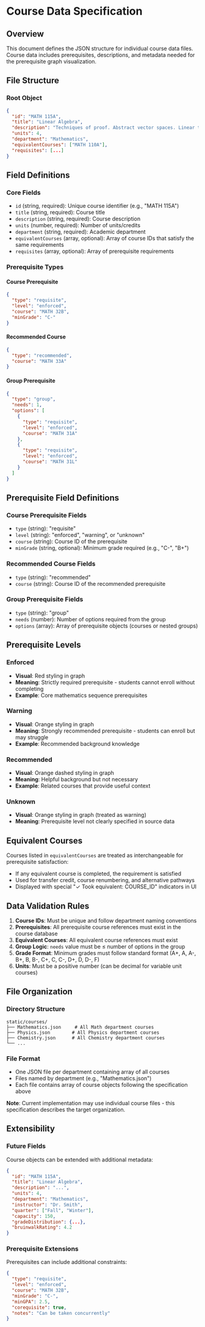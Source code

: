 # Course Data Specification

## Overview
This document defines the JSON structure for individual course data files. Course data includes prerequisites, descriptions, and metadata needed for the prerequisite graph visualization.

## File Structure

### Root Object
```json
{
  "id": "MATH 115A",
  "title": "Linear Algebra",
  "description": "Techniques of proof. Abstract vector spaces. Linear transformations, matrices, and change of basis. Inner products and orthogonality. Eigenvectors, eigenvalues, and canonical forms.",
  "units": 4,
  "department": "Mathematics",
  "equivalentCourses": ["MATH 110A"],
  "requisites": [...]
}
```

## Field Definitions

### Core Fields
- `id` (string, required): Unique course identifier (e.g., "MATH 115A")
- `title` (string, required): Course title
- `description` (string, required): Course description
- `units` (number, required): Number of units/credits
- `department` (string, required): Academic department
- `equivalentCourses` (array, optional): Array of course IDs that satisfy the same requirements
- `requisites` (array, optional): Array of prerequisite requirements

### Prerequisite Types

#### Course Prerequisite
```json
{
  "type": "requisite",
  "level": "enforced",
  "course": "MATH 32B",
  "minGrade": "C-"
}
```

#### Recommended Course
```json
{
  "type": "recommended", 
  "course": "MATH 33A"
}
```

#### Group Prerequisite
```json
{
  "type": "group",
  "needs": 1,
  "options": [
    {
      "type": "requisite",
      "level": "enforced", 
      "course": "MATH 31A"
    },
    {
      "type": "requisite",
      "level": "enforced",
      "course": "MATH 31L" 
    }
  ]
}
```

## Prerequisite Field Definitions

### Course Prerequisite Fields
- `type` (string): "requisite" 
- `level` (string): "enforced", "warning", or "unknown"
- `course` (string): Course ID of the prerequisite
- `minGrade` (string, optional): Minimum grade required (e.g., "C-", "B+")

### Recommended Course Fields  
- `type` (string): "recommended"
- `course` (string): Course ID of the recommended prerequisite

### Group Prerequisite Fields
- `type` (string): "group"
- `needs` (number): Number of options required from the group
- `options` (array): Array of prerequisite objects (courses or nested groups)

## Prerequisite Levels

### Enforced
- **Visual**: Red styling in graph
- **Meaning**: Strictly required prerequisite - students cannot enroll without completing
- **Example**: Core mathematics sequence prerequisites

### Warning  
- **Visual**: Orange styling in graph
- **Meaning**: Strongly recommended prerequisite - students can enroll but may struggle
- **Example**: Recommended background knowledge

### Recommended
- **Visual**: Orange dashed styling in graph  
- **Meaning**: Helpful background but not necessary
- **Example**: Related courses that provide useful context

### Unknown
- **Visual**: Orange styling in graph (treated as warning)
- **Meaning**: Prerequisite level not clearly specified in source data

## Equivalent Courses

Courses listed in `equivalentCourses` are treated as interchangeable for prerequisite satisfaction:
- If any equivalent course is completed, the requirement is satisfied
- Used for transfer credit, course renumbering, and alternative pathways
- Displayed with special "✓ Took equivalent: COURSE_ID" indicators in UI

## Data Validation Rules

1. **Course IDs**: Must be unique and follow department naming conventions
2. **Prerequisites**: All prerequisite course references must exist in the course database  
3. **Equivalent Courses**: All equivalent course references must exist
4. **Group Logic**: `needs` value must be ≤ number of options in the group
5. **Grade Format**: Minimum grades must follow standard format (A+, A, A-, B+, B, B-, C+, C, C-, D+, D, D-, F)
6. **Units**: Must be a positive number (can be decimal for variable unit courses)

## File Organization

### Directory Structure
```
static/courses/
├── Mathematics.json     # All Math department courses
├── Physics.json        # All Physics department courses  
├── Chemistry.json      # All Chemistry department courses
└── ...
```

### File Format
- One JSON file per department containing array of all courses
- Files named by department (e.g., "Mathematics.json")
- Each file contains array of course objects following the specification above

**Note**: Current implementation may use individual course files - this specification describes the target organization.

## Extensibility

### Future Fields
Course objects can be extended with additional metadata:
```json
{
  "id": "MATH 115A",
  "title": "Linear Algebra", 
  "description": "...",
  "units": 4,
  "department": "Mathematics",
  "instructor": "Dr. Smith",
  "quarter": ["Fall", "Winter"],
  "capacity": 150,
  "gradeDistribution": {...},
  "bruinwalkRating": 4.2
}
```

### Prerequisite Extensions
Prerequisites can include additional constraints:
```json
{
  "type": "requisite",
  "level": "enforced",
  "course": "MATH 32B", 
  "minGrade": "C-",
  "minGPA": 2.5,
  "corequisite": true,
  "notes": "Can be taken concurrently"
}
```
